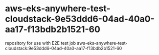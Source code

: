 # aws-eks-anywhere-test-cloudstack-9e53ddd6-04ad-40a0-aa17-f13bdb2b1521-60
repository for use with E2E test job aws-eks-anywhere-test-cloudstack:9e53ddd6-04ad-40a0-aa17-f13bdb2b1521-60
